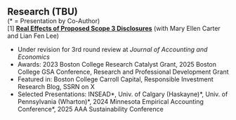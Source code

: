  
<h2 id="research" style="margin: 2px 0px 0px;"> <br> 
<br> Research (TBU) </h2>
(* = Presentation by Co-Author)
<div>
  <div class="title"> [1] <strong> <a href="https://ssrn.com/abstract=4743426">Real Effects of Proposed Scope 3 Disclosures</a></strong> (with Mary Ellen Carter and Lian Fen Lee) </div>
  <ul>
    <li>  Under revision for 3rd round review at <em>Journal of Accounting and Economics</em> <br></li>
    <li>  Awards: 2023 Boston College Research Catalyst Grant, 2025 Boston College GSA Conference, Research and Professional Development Grant </li>
    <li>  Featured in: Boston College Carroll Capital, Responsible Investment Research Blog, SSRN on X </li>
    <li>  Selected Presentations: INSEAD*, Univ. of Calgary (Haskayne)*, Univ. of Pennsylvania (Wharton)*, 2024 Minnesota Empirical Accounting Conference*, 2025 AAA Sustainability Conference </li>
  </ul>
</div>
